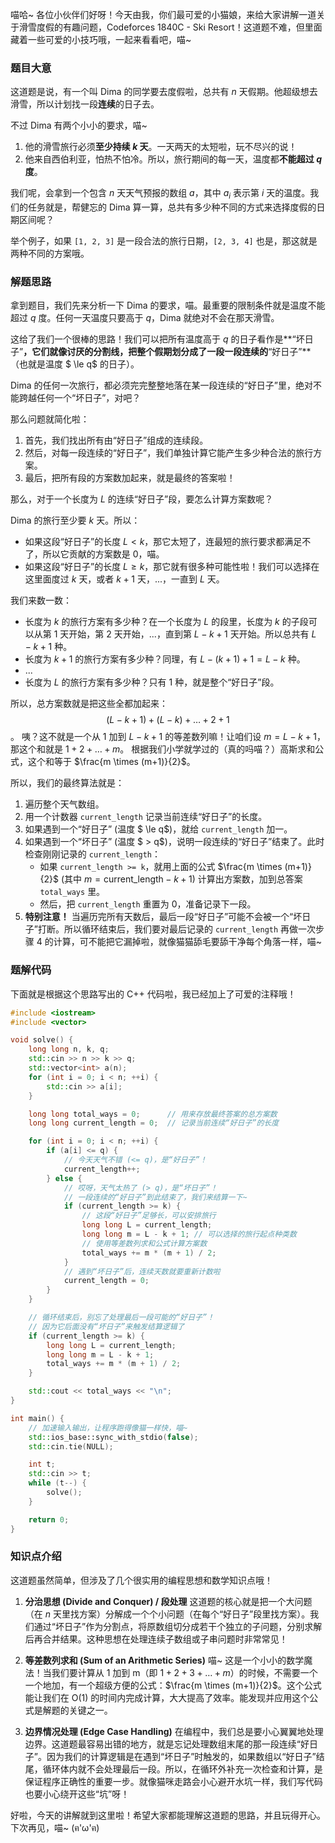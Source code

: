 喵哈~ 各位小伙伴们好呀！今天由我，你们最可爱的小猫娘，来给大家讲解一道关于滑雪度假的有趣问题，Codeforces 1840C - Ski Resort！这道题不难，但里面藏着一些可爱的小技巧哦，一起来看看吧，喵~

### 题目大意

这道题是说，有一个叫 Dima 的同学要去度假啦，总共有 $n$ 天假期。他超级想去滑雪，所以计划找一段**连续**的日子去。

不过 Dima 有两个小小的要求，喵~
1.  他的滑雪旅行必须**至少持续 $k$ 天**。一天两天的太短啦，玩不尽兴的说！
2.  他来自西伯利亚，怕热不怕冷。所以，旅行期间的每一天，温度都**不能超过 $q$ 度**。

我们呢，会拿到一个包含 $n$ 天天气预报的数组 $a$，其中 $a_i$ 表示第 $i$ 天的温度。我们的任务就是，帮健忘的 Dima 算一算，总共有多少种不同的方式来选择度假的日期区间呢？

举个例子，如果 `[1, 2, 3]` 是一段合法的旅行日期，`[2, 3, 4]` 也是，那这就是两种不同的方案哦。

### 解题思路

拿到题目，我们先来分析一下 Dima 的要求，喵。最重要的限制条件就是温度不能超过 $q$ 度。任何一天温度只要高于 $q$，Dima 就绝对不会在那天滑雪。

这给了我们一个很棒的思路！我们可以把所有温度高于 $q$ 的日子看作是**“坏日子”**，它们就像讨厌的分割线，把整个假期划分成了一段一段连续的**“好日子”**（也就是温度 $ \le q$ 的日子）。

Dima 的任何一次旅行，都必须完完整整地落在某一段连续的“好日子”里，绝对不能跨越任何一个“坏日子”，对吧？

那么问题就简化啦：
1.  首先，我们找出所有由“好日子”组成的连续段。
2.  然后，对每一段连续的“好日子”，我们单独计算它能产生多少种合法的旅行方案。
3.  最后，把所有段的方案数加起来，就是最终的答案啦！

那么，对于一个长度为 $L$ 的连续“好日子”段，要怎么计算方案数呢？

Dima 的旅行至少要 $k$ 天。所以：
*   如果这段“好日子”的长度 $L < k$，那它太短了，连最短的旅行要求都满足不了，所以它贡献的方案数是 0，喵。
*   如果这段“好日子”的长度 $L \ge k$，那它就有很多种可能性啦！我们可以选择在这里面度过 $k$ 天，或者 $k+1$ 天，...，一直到 $L$ 天。

我们来数一数：
*   长度为 $k$ 的旅行方案有多少种？在一个长度为 $L$ 的段里，长度为 $k$ 的子段可以从第 1 天开始，第 2 天开始，...，直到第 $L-k+1$ 天开始。所以总共有 $L-k+1$ 种。
*   长度为 $k+1$ 的旅行方案有多少种？同理，有 $L-(k+1)+1 = L-k$ 种。
*   ...
*   长度为 $L$ 的旅行方案有多少种？只有 1 种，就是整个“好日子”段。

所以，总方案数就是把这些全都加起来：$$(L-k+1) + (L-k) + \dots + 2 + 1$$。
咦？这不就是一个从 1 加到 $L-k+1$ 的等差数列嘛！让咱们设 $m = L-k+1$，那这个和就是 $1 + 2 + \dots + m$。
根据我们小学就学过的（真的吗喵？）高斯求和公式，这个和等于 $\frac{m \times (m+1)}{2}$。

所以，我们的最终算法就是：
1.  遍历整个天气数组。
2.  用一个计数器 `current_length` 记录当前连续“好日子”的长度。
3.  如果遇到一个“好日子” (温度 $ \le q$)，就给 `current_length` 加一。
4.  如果遇到一个“坏日子” (温度 $ > q$)，说明一段连续的“好日子”结束了。此时检查刚刚记录的 `current_length`：
    *   如果 `current_length >= k`，就用上面的公式 $\frac{m \times (m+1)}{2}$ (其中 $m = \text{current\_length} - k + 1$) 计算出方案数，加到总答案 `total_ways` 里。
    *   然后，把 `current_length` 重置为 0，准备记录下一段。
5.  **特别注意！** 当遍历完所有天数后，最后一段“好日子”可能不会被一个“坏日子”打断。所以循环结束后，我们要对最后记录的 `current_length` 再做一次步骤 4 的计算，可不能把它漏掉啦，就像猫猫舔毛要舔干净每个角落一样，喵~

### 题解代码

下面就是根据这个思路写出的 C++ 代码啦，我已经加上了可爱的注释哦！

```cpp
#include <iostream>
#include <vector>

void solve() {
    long long n, k, q;
    std::cin >> n >> k >> q;
    std::vector<int> a(n);
    for (int i = 0; i < n; ++i) {
        std::cin >> a[i];
    }

    long long total_ways = 0;      // 用来存放最终答案的总方案数
    long long current_length = 0;  // 记录当前连续“好日子”的长度

    for (int i = 0; i < n; ++i) {
        if (a[i] <= q) {
            // 今天天气不错 (<= q)，是“好日子”！
            current_length++;
        } else {
            // 哎呀，天气太热了 (> q)，是“坏日子”！
            // 一段连续的“好日子”到此结束了，我们来结算一下~
            if (current_length >= k) {
                // 这段“好日子”足够长，可以安排旅行
                long long L = current_length;
                long long m = L - k + 1; // 可以选择的旅行起点种类数
                // 使用等差数列求和公式计算方案数
                total_ways += m * (m + 1) / 2;
            }
            // 遇到“坏日子”后，连续天数就要重新计数啦
            current_length = 0;
        }
    }

    // 循环结束后，别忘了处理最后一段可能的“好日子”！
    // 因为它后面没有“坏日子”来触发结算逻辑了
    if (current_length >= k) {
        long long L = current_length;
        long long m = L - k + 1;
        total_ways += m * (m + 1) / 2;
    }

    std::cout << total_ways << "\n";
}

int main() {
    // 加速输入输出，让程序跑得像猫一样快，喵~
    std::ios_base::sync_with_stdio(false);
    std::cin.tie(NULL);

    int t;
    std::cin >> t;
    while (t--) {
        solve();
    }

    return 0;
}
```

### 知识点介绍

这道题虽然简单，但涉及了几个很实用的编程思想和数学知识点哦！

1.  **分治思想 (Divide and Conquer) / 段处理**
    这道题的核心就是把一个大问题（在 $n$ 天里找方案）分解成一个个小问题（在每个“好日子”段里找方案）。我们通过“坏日子”作为分割点，将原数组切分成若干个独立的子问题，分别求解后再合并结果。这种思想在处理连续子数组或子串问题时非常常见！

2.  **等差数列求和 (Sum of an Arithmetic Series)**
    喵~ 这是一个小小的数学魔法！当我们要计算从 1 加到 m（即 $1+2+3+\dots+m$）的时候，不需要一个一个地加，有一个超级方便的公式：$\frac{m \times (m+1)}{2}$。这个公式能让我们在 O(1) 的时间内完成计算，大大提高了效率。能发现并应用这个公式是解题的关键之一。

3.  **边界情况处理 (Edge Case Handling)**
    在编程中，我们总是要小心翼翼地处理边界。这道题最容易出错的地方，就是忘记处理数组末尾的那一段连续“好日子”。因为我们的计算逻辑是在遇到“坏日子”时触发的，如果数组以“好日子”结尾，循环体内就不会处理最后一段。所以，在循环外补充一次检查和计算，是保证程序正确性的重要一步。就像猫咪走路会小心避开水坑一样，我们写代码也要小心绕开这些“坑”呀！

好啦，今天的讲解就到这里啦！希望大家都能理解这道题的思路，并且玩得开心。下次再见，喵~ (ฅ'ω'ฅ)